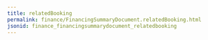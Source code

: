 ```yaml
---
title: relatedBooking
permalink: finance/FinancingSummaryDocument.relatedBooking.html
jsonid: finance_financingsummarydocument_relatedbooking
---
```

